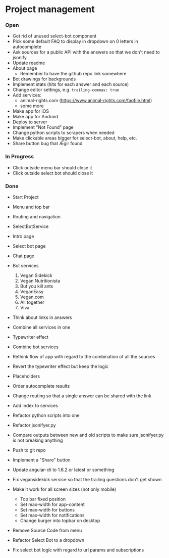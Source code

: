 # Project management

### Open

* Get rid of unused select-bot component
* Pick some default FAQ to display in dropdown on 0 letters in autocomplete
* Ask sources for a public API with the answers so that we don't need to jsonify
* Update readme
* About page
  * Remember to have the github repo link somewhere
* Bot drawings for backgrounds
* Implement stats (hits for each answer and each source)
* Change editor settings, e.g. `trailing-commas: true`
* Add services:
  * animal-rights.com (https://www.animal-rights.com/faqfile.html)
  * some more
* Make app for iOS
* Make app for Android
* Deploy to server
* Implement "Not Found" page
* Change python scripts to scrapers when needed
* Make clickable areas bigger for select-bot, about, help, etc.
* Share button bug that Ægir found

### In Progress

* Click outside menu bar should close it
* Click outside select bot should close it

### Done

* Start Project
* Menu and top bar
* Routing and navigation
* SelectBotService
* Intro page
* Select bot page
* Chat page
* Bot services

  1. Vegan Sidekick
  2. Vegan Nutritionista
  3. But you kill ants
  4. VeganEasy
  5. Vegan.com
  6. All together
  7. Viva

* Think about links in answers
* Combine all services in one
* Typewriter effect
* Combine bot services
* Rethink flow of app with regard to the combination of all the sources
* Revert the typewriter effect but keep the logic
* Placeholders
* Order autocomplete results
* Change routing so that a single answer can be shared with the link
* Add index to services
* Refactor python scripts into one
* Refactor jsonifyer.py
* Compare outputs between new and old scripts to make sure jsonifyer.py is not breaking anything
* Push to git repo
* Implement a "Share" button
* Update angular-cli to 1.6.2 or latest or something
* Fix vegansidekick service so that the trailing questions don't get shown
* Make it work for all screen sizes (not only mobile)
  * Top bar fixed position
  * Set max-width for app-content
  * Set max-width for buttons
  * Set max-width for notifications
  * Change burger into topbar on desktop
* Remove Source Code from menu
* Refactor Select Bot to a dropdown
* Fix select bot logic with regard to url params and subscriptions
